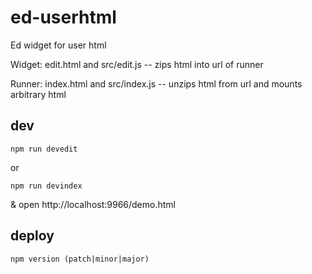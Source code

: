 # ed-userhtml
Ed widget for user html

Widget: edit.html and src/edit.js -- zips html into url of runner

Runner: index.html and src/index.js -- unzips html from url and mounts arbitrary html

## dev

    npm run devedit

or

    npm run devindex

& open http://localhost:9966/demo.html

## deploy

    npm version (patch|minor|major)
